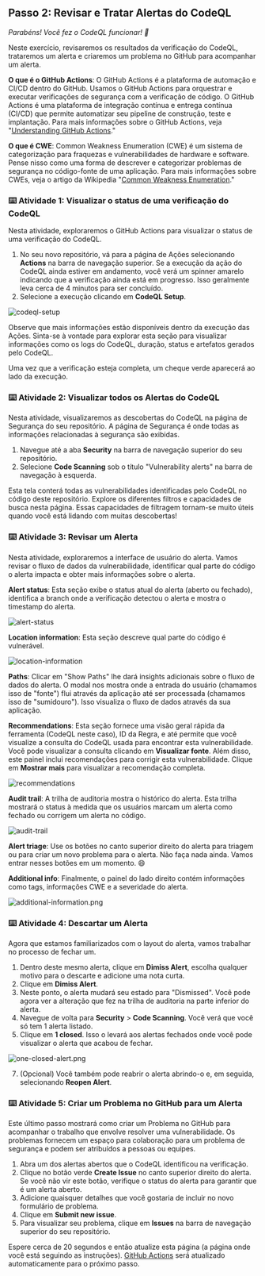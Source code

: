 <!--
  <<< Author notes: Step 2 >>>
  Start this step by acknowledging the previous step.
  Define terms and link to docs.github.com.
  TBD-step-2-notes.
-->

## Passo 2: Revisar e Tratar Alertas do CodeQL

_Parabéns! Você fez o CodeQL funcionar! :tada:_

Neste exercício, revisaremos os resultados da verificação do CodeQL, trataremos um alerta e criaremos um problema no GitHub para acompanhar um alerta.

**O que é o GitHub Actions**: O GitHub Actions é a plataforma de automação e CI/CD dentro do GitHub. Usamos o GitHub Actions para orquestrar e executar verificações de segurança com a verificação de código. O GitHub Actions é uma plataforma de integração contínua e entrega contínua (CI/CD) que permite automatizar seu pipeline de construção, teste e implantação. Para mais informações sobre o GitHub Actions, veja "[Understanding GitHub Actions](https://docs.github.com/en/actions/learn-github-actions/understanding-github-actions)."

**O que é CWE**: Common Weakness Enumeration (CWE) é um sistema de categorização para fraquezas e vulnerabilidades de hardware e software. Pense nisso como uma forma de descrever e categorizar problemas de segurança no código-fonte de uma aplicação. Para mais informações sobre CWEs, veja o artigo da Wikipedia "[Common Weakness Enumeration](https://en.wikipedia.org/wiki/Common_Weakness_Enumeration)."

### :keyboard: Atividade 1: Visualizar o status de uma verificação do CodeQL

Nesta atividade, exploraremos o GitHub Actions para visualizar o status de uma verificação do CodeQL.
1. No seu novo repositório, vá para a página de Ações selecionando **Actions** na barra de navegação superior. Se a execução da ação do CodeQL ainda estiver em andamento, você verá um spinner amarelo indicando que a verificação ainda está em progresso. Isso geralmente leva cerca de 4 minutos para ser concluído.
2. Selecione a execução clicando em **CodeQL Setup**.

![codeql-setup](/images/codeql-setup.png)

Observe que mais informações estão disponíveis dentro da execução das Ações. Sinta-se à vontade para explorar esta seção para visualizar informações como os logs do CodeQL, duração, status e artefatos gerados pelo CodeQL.

Uma vez que a verificação esteja completa, um cheque verde aparecerá ao lado da execução.

### :keyboard: Atividade 2: Visualizar todos os Alertas do CodeQL

Nesta atividade, visualizaremos as descobertas do CodeQL na página de Segurança do seu repositório. A página de Segurança é onde todas as informações relacionadas à segurança são exibidas.

1. Navegue até a aba **Security** na barra de navegação superior do seu repositório.
2. Selecione **Code Scanning** sob o título "Vulnerability alerts" na barra de navegação à esquerda.

Esta tela conterá todas as vulnerabilidades identificadas pelo CodeQL no código deste repositório. Explore os diferentes filtros e capacidades de busca nesta página. Essas capacidades de filtragem tornam-se muito úteis quando você está lidando com muitas descobertas!

### :keyboard: Atividade 3: Revisar um Alerta

Nesta atividade, exploraremos a interface de usuário do alerta. Vamos revisar o fluxo de dados da vulnerabilidade, identificar qual parte do código o alerta impacta e obter mais informações sobre o alerta.

**Alert status**: Esta seção exibe o status atual do alerta (aberto ou fechado), identifica a branch onde a verificação detectou o alerta e mostra o timestamp do alerta.

![alert-status](/images/alert-status.png)

**Location information**: Esta seção descreve qual parte do código é vulnerável.

![location-information](/images/location-information.png)

**Paths**: Clicar em "Show Paths" lhe dará insights adicionais sobre o fluxo de dados do alerta. O modal nos mostra onde a entrada do usuário (chamamos isso de "fonte") flui através da aplicação até ser processada (chamamos isso de "sumidouro"). Isso visualiza o fluxo de dados através da sua aplicação.

**Recommendations**: Esta seção fornece uma visão geral rápida da ferramenta (CodeQL neste caso), ID da Regra, e até permite que você visualize a consulta do CodeQL usada para encontrar esta vulnerabilidade. Você pode visualizar a consulta clicando em **Visualizar fonte**. Além disso, este painel inclui recomendações para corrigir esta vulnerabilidade. Clique em **Mostrar mais** para visualizar a recomendação completa.

![recommendations](/images/recommendations.png)

**Audit trail**: A trilha de auditoria mostra o histórico do alerta. Esta trilha mostrará o status à medida que os usuários marcam um alerta como fechado ou corrigem um alerta no código.

![audit-trail](/images/audit-trail.png)

**Alert triage**: Use os botões no canto superior direito do alerta para triagem ou para criar um novo problema para o alerta. Não faça nada ainda. Vamos entrar nesses botões em um momento. 😄

**Additional info**: Finalmente, o painel do lado direito contém informações como tags, informações CWE e a severidade do alerta.

![additional-information.png](/images/additiona-information.png)

### :keyboard: Atividade 4: Descartar um Alerta

Agora que estamos familiarizados com o layout do alerta, vamos trabalhar no processo de fechar um.

1. Dentro deste mesmo alerta, clique em **Dimiss Alert**, escolha qualquer motivo para o descarte e adicione uma nota curta.
2. Clique em **Dimiss Alert**.
3. Neste ponto, o alerta mudará seu estado para "Dismissed". Você pode agora ver a alteração que fez na trilha de auditoria na parte inferior do alerta.
4. Navegue de volta para **Security** > **Code Scanning**. Você verá que você só tem 1 alerta listado.
5. Clique em **1 closed**. Isso o levará aos alertas fechados onde você pode visualizar o alerta que acabou de fechar.

![one-closed-alert.png](/images/one-closed-alert.png)

7. (Opcional) Você também pode reabrir o alerta abrindo-o e, em seguida, selecionando **Reopen Alert**.

### :keyboard: Atividade 5: Criar um Problema no GitHub para um Alerta

Este último passo mostrará como criar um Problema no GitHub para acompanhar o trabalho que envolve resolver uma vulnerabilidade. Os problemas fornecem um espaço para colaboração para um problema de segurança e podem ser atribuídos a pessoas ou equipes.

1. Abra um dos alertas abertos que o CodeQL identificou na verificação.
2. Clique no botão verde **Create Issue** no canto superior direito do alerta. Se você não vir este botão, verifique o status do alerta para garantir que é um alerta aberto.
3. Adicione quaisquer detalhes que você gostaria de incluir no novo formulário de problema.
4. Clique em **Submit new issue**.
5. Para visualizar seu problema, clique em **Issues** na barra de navegação superior do seu repositório.

Espere cerca de 20 segundos e então atualize esta página (a página onde você está seguindo as instruções). [GitHub Actions](https://docs.github.com/en/actions) será atualizado automaticamente para o próximo passo.
